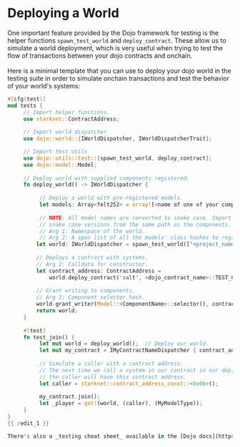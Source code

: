 # Deploying a World

One important feature provided by the Dojo framework for testing is the helper functions `spawn_test_world` and `deploy_contract`. These allow us to simulate a world deployment, which is very useful when trying to test the flow of transactions between your dojo contracts and onchain.\
\
Here is a minimal template that you can use to deploy your dojo world in the testing suite in order to simulate onchain transactions and test the behavior of your world's systems:

```rust
#[cfg(test)]
mod tests {
     // Import helper functions.
     use starknet::ContractAddress;
     
     // Import world dispatcher
     use dojo::world::{IWorldDispatcher, IWorldDispatcherTrait};

     // Import test utils
     use dojo::utils::test::{spawn_test_world, deploy_contract};
     use dojo::model::Model;
     
     // Deploy world with supplied components registered.
     fn deploy_world() -> IWorldDispatcher {
     
          // Deploy a world with pre-registered models.
          let models: Array<felt252> = array![<name of one of your components>::TEST_CLASS_HASH];
     
          // NOTE: All model names are converted to snake case. Import the
          // snake case versions from the same path as the components.
          // Arg 1: Namespace of the world.
          // Arg 2: A span list of all the models' class hashes to register.
         let world: IWorldDispatcher = spawn_test_world(["<project_name>"].span(), models.span());
     
         // Deploys a contract with systems.
         // Arg 2: Calldata for constructor.
         let contract_address: ContractAddress =
             world.deploy_contract('salt', <dojo_contract_name>::TEST_CLASS_HASH.try_into().unwrap());
     
         // Grant writing to components.
         // Arg 1: Component selector hash.
         world.grant_writer(Model::<ComponentName>::selector(), contract_address);
         return world;
     }
     
     #[test]
     fn test_join() {
          let mut world = deploy_world();  // Deploy our world.
          let mut my_contract = IMyContractNameDispatcher { contract_address: caller };
          
          // Simulate a caller with a contract address.
          // The next time we call a system in our contract in our deployed world,
          // the caller will have this contract address.
          let caller = starknet::contract_address_const::<0x0b>();
          
          my_contract.join();
          let _player = get!(world, (caller), (MyModelType));
     }
}
{{ /edit_1 }}

There's also a _testing cheat sheet_ available in the [Dojo docs](https://book.dojoengine.org/framework/testing-cheat-codes) if you need to call certain starknet testing functions to further simulate onchain activities.
